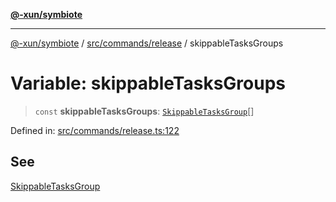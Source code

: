 [**@-xun/symbiote**](../../../../README.md)

***

[@-xun/symbiote](../../../../README.md) / [src/commands/release](../README.md) / skippableTasksGroups

# Variable: skippableTasksGroups

> `const` **skippableTasksGroups**: [`SkippableTasksGroup`](../enumerations/SkippableTasksGroup.md)[]

Defined in: [src/commands/release.ts:122](https://github.com/Xunnamius/symbiote/blob/dc192a66d47b6c3a3464852ad43eb71fe137ca73/src/commands/release.ts#L122)

## See

[SkippableTasksGroup](../enumerations/SkippableTasksGroup.md)
